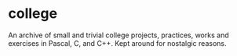 # college
An archive of small and trivial college projects, practices, works and exercises in Pascal, C, and C++. Kept around for nostalgic reasons.

